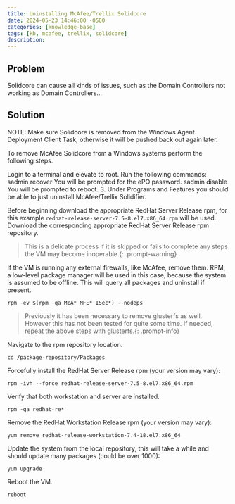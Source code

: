 ```yaml
---
title: Uninstalling McAfee/Trellix Solidcore
date: 2024-05-23 14:46:00 -0500
categories: [knowledge-base]
tags: [kb, mcafee, trellix, solidcore]
description:
---
```


## Problem

Solidcore can cause all kinds of issues, such as the Domain Controllers not working as Domain Controllers...

## Solution

NOTE: Make sure Solidcore is removed from the Windows Agent Deployment Client Task, otherwise it will be pushed back out again later.

To remove McAfee Solidcore from a Windows systems perform the following steps.

Login to a terminal and elevate to root.
Run the following commands:
sadmin recover
You will be prompted for the ePO password.
sadmin disable
You will be prompted to reboot. 3. Under Programs and Features you should be able to just uninstall McAfee/Trellix Solidifier.

Before beginning download the appropriate RedHat Server Release rpm, for this example `redhat-release-server-7.5-8.el7.x86_64.rpm` will be used. Download the corresponding appropriate RedHat Server Release rpm repository.

> This is a delicate process if it is skipped or fails to complete any steps the VM may become inoperable.{: .prompt-warning}

If the VM is running any external firewalls, like McAfee, remove them.
RPM, a low-level package manager will be used in this case, because the system is assumed to be offline.
This will query all packages and uninstall if present.

```shell
rpm -ev $(rpm -qa McA* MFE* ISec*) --nodeps
```

> Previously it has been necessary to remove glusterfs as well. However this has not been tested for quite some time. If needed, repeat the above steps with glusterfs.{: .prompt-info}

Navigate to the rpm repository location.

```shell
cd /package-repository/Packages
```

Forcefully install the RedHat Server Release rpm (your version may vary):

```shell
rpm -ivh --force redhat-release-server-7.5-8.el7.x86_64.rpm
```

Verify that both workstation and server are installed.

```shell
rpm -qa redhat-re*
```

Remove the RedHat Workstation Release rpm (your version may vary):

```shell
yum remove redhat-release-workstation-7.4-18.el7.x86_64
```

<!-- add information on how to modify the repository to be local -->

Update the system from the local repository, this will take a while and should update many packages (could be over 1000):

```shell
yum upgrade
```

Reboot the VM.

```shell
reboot
```
